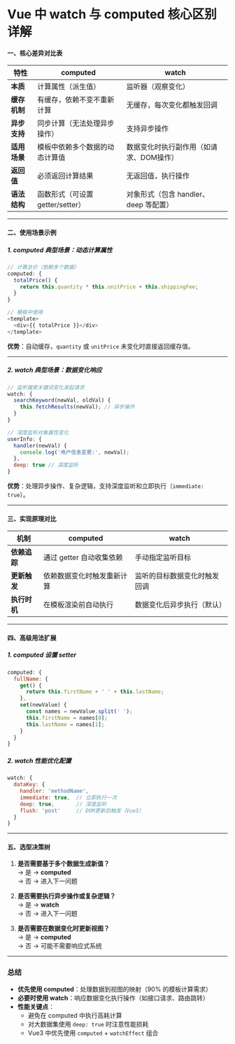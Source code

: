 # Vue 中 watch 与 computed 核心区别详解

#### **一、核心差异对比表**
| **特性**          | **computed**                          | **watch**                              |
|--------------------|---------------------------------------|----------------------------------------|
| **本质**           | 计算属性（派生值）                    | 监听器（观察变化）                     |
| **缓存机制**       | 有缓存，依赖不变不重新计算            | 无缓存，每次变化都触发回调             |
| **异步支持**       | 同步计算（无法处理异步操作）          | 支持异步操作                           |
| **适用场景**       | 模板中依赖多个数据的动态计算值        | 数据变化时执行副作用（如请求、DOM操作）|
| **返回值**         | 必须返回计算结果                      | 无返回值，执行操作                     |
| **语法结构**       | 函数形式（可设置 getter/setter）      | 对象形式（包含 handler、deep 等配置）  |

---

#### **二、使用场景示例**

##### **1. computed 典型场景：动态计算属性**
```javascript
// 计算总价（依赖多个数据）
computed: {
  totalPrice() {
    return this.quantity * this.unitPrice + this.shippingFee;
  }
}

// 模板中使用
<template>
  <div>{{ totalPrice }}</div>
</template>
```
**优势**：自动缓存，`quantity` 或 `unitPrice` 未变化时直接返回缓存值。

---

##### **2. watch 典型场景：数据变化响应**
```javascript
// 监听搜索关键词变化发起请求
watch: {
  searchKeyword(newVal, oldVal) {
    this.fetchResults(newVal); // 异步操作
  }
}

// 深度监听对象属性变化
userInfo: {
  handler(newVal) {
    console.log('用户信息变更:', newVal);
  },
  deep: true // 深度监听
}
```
**优势**：处理异步操作、复杂逻辑，支持深度监听和立即执行（`immediate: true`）。

---

#### **三、实现原理对比**
| **机制**         | **computed**                              | **watch**                              |
|------------------|-------------------------------------------|----------------------------------------|
| **依赖追踪**     | 通过 getter 自动收集依赖                  | 手动指定监听目标                       |
| **更新触发**     | 依赖数据变化时触发重新计算                | 监听的目标数据变化时触发回调           |
| **执行时机**     | 在模板渲染前自动执行                      | 数据变化后异步执行（默认）             |

---

#### **四、高级用法扩展**
##### **1. computed 设置 setter**
```javascript
computed: {
  fullName: {
    get() {
      return this.firstName + ' ' + this.lastName;
    },
    set(newValue) {
      const names = newValue.split(' ');
      this.firstName = names[0];
      this.lastName = names[1];
    }
  }
}
```

##### **2. watch 性能优化配置**
```javascript
watch: {
  dataKey: {
    handler: 'methodName',
    immediate: true,  // 立即执行一次
    deep: true,       // 深度监听
    flush: 'post'     // DOM更新后触发（Vue3）
  }
}
```

---

#### **五、选型决策树**
1. **是否需要基于多个数据生成新值？**  
   → 是 → **computed**  
   → 否 → 进入下一问题  

2. **是否需要执行异步操作或复杂逻辑？**  
   → 是 → **watch**  
   → 否 → 进入下一问题  

3. **是否需要在数据变化时更新视图？**  
   → 是 → **computed**  
   → 否 → 可能不需要响应式系统

---

### **总结**
- **优先使用 computed**：处理数据到视图的映射（90% 的模板计算需求）  
- **必要时使用 watch**：响应数据变化执行操作（如接口请求、路由跳转）  
- **性能关键点**：  
  - 避免在 computed 中执行高耗计算  
  - 对大数据集使用 `deep: true` 时注意性能损耗  
  - Vue3 中优先使用 `computed` + `watchEffect` 组合